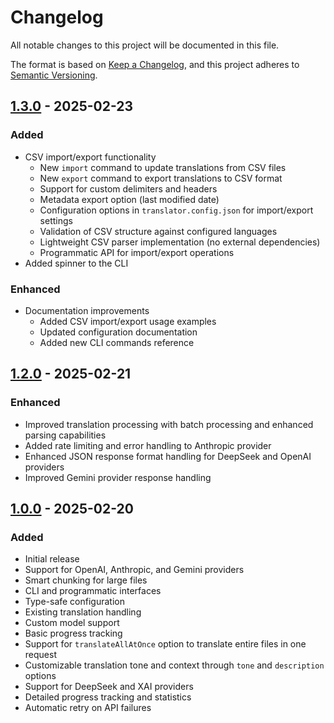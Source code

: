 # Changelog

All notable changes to this project will be documented in this file.

The format is based on [Keep a Changelog](https://keepachangelog.com/en/1.0.0/),
and this project adheres to [Semantic Versioning](https://semver.org/spec/v2.0.0.html).

## [1.3.0] - 2025-02-23

### Added

- CSV import/export functionality
  - New `import` command to update translations from CSV files
  - New `export` command to export translations to CSV format
  - Support for custom delimiters and headers
  - Metadata export option (last modified date)
  - Configuration options in `translator.config.json` for import/export settings
  - Validation of CSV structure against configured languages
  - Lightweight CSV parser implementation (no external dependencies)
  - Programmatic API for import/export operations
- Added spinner to the CLI

### Enhanced

- Documentation improvements
  - Added CSV import/export usage examples
  - Updated configuration documentation
  - Added new CLI commands reference

## [1.2.0] - 2025-02-21

### Enhanced

- Improved translation processing with batch processing and enhanced parsing capabilities
- Added rate limiting and error handling to Anthropic provider
- Enhanced JSON response format handling for DeepSeek and OpenAI providers
- Improved Gemini provider response handling

## [1.0.0] - 2025-02-20

### Added

- Initial release
- Support for OpenAI, Anthropic, and Gemini providers
- Smart chunking for large files
- CLI and programmatic interfaces
- Type-safe configuration
- Existing translation handling
- Custom model support
- Basic progress tracking
- Support for `translateAllAtOnce` option to translate entire files in one request
- Customizable translation tone and context through `tone` and `description` options
- Support for DeepSeek and XAI providers
- Detailed progress tracking and statistics
- Automatic retry on API failures

[1.3.0]: https://github.com/dalisys/i18n-ai/compare/v1.2.0...v1.3.0
[1.2.0]: https://github.com/dalisys/i18n-ai/compare/v1.0.0...v1.2.0
[1.0.0]: https://github.com/dalisys/i18n-ai/releases/tag/v1.0.0
